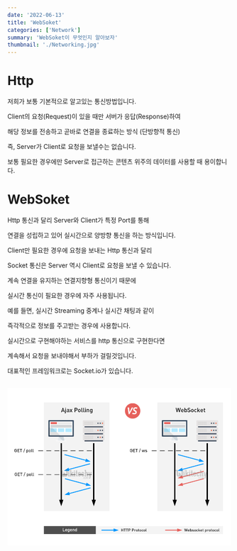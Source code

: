 ```yaml
---
date: '2022-06-13'
title: 'WebSoket'
categories: ['Network']
summary: 'WebSoket이 무엇인지 알아보자'
thumbnail: './Networking.jpg'
---
```


# Http

저희가 보통 기본적으로 알고있는 통신방법입니다.

Client의 요청(Request)이 있을 때만 서버가 응답(Response)하여

해당 정보를 전송하고 곧바로 연결을 종료하는 방식 (단방향적 통신)

즉, Server가 Client로 요청을 보낼수는 없습니다.

보통 필요한 경우에만 Server로 접근하는 콘텐츠 위주의 데이터를 사용할 때 용이합니다.

# WebSoket

Http 통신과 달리 Server와 Client가 특정 Port를 통해

연결을 성립하고 있어 실시간으로 양방향 통신을 하는 방식입니다.

Client만 필요한 경우에 요청을 보내는 Http 통신과 달리

Socket 통신은 Server 역시 Client로 요청을 보낼 수 있습니다.

계속 연결을 유지하는 연결지향형 통신이기 때문에

실시간 통신이 필요한 경우에 자주 사용됩니다.

예를 들면, 실시간 Streaming 중계나 실시간 채팅과 같이

즉각적으로 정보를 주고받는 경우에 사용합니다.

실시간으로 구현해야하는 서비스를 http 통신으로 구현한다면

계속해서 요청을 보내야해서 부하가 걸릴것입니다.

대표적인 프레임워크로는 Socket.io가 있습니다.

## ![file:///C:/Reactblog/LEEBLOG/static/network/httpwebsocket.png](../static/network/httpwebsocket.png)
